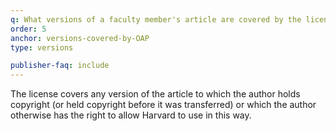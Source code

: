 ```yaml
---
q: What versions of a faculty member's article are covered by the license to Harvard?
order: 5
anchor: versions-covered-by-OAP
type: versions

publisher-faq: include
---
```

The license covers any version of the article to which the author holds copyright (or held copyright before it was transferred) or which the author otherwise has the right to allow Harvard to use in this way.
